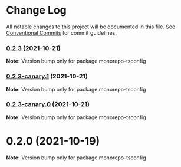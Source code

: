 # Change Log

All notable changes to this project will be documented in this file.
See [Conventional Commits](https://conventionalcommits.org) for commit guidelines.

### [0.2.3](https://github.com/andyjy/emojional-commitment/compare/v0.2.3-canary.2...v0.2.3) (2021-10-21)

**Note:** Version bump only for package monorepo-tsconfig

### [0.2.3-canary.1](https://github.com/andyjy/emojinal-commitment/compare/v0.2.3-canary.0...v0.2.3-canary.1) (2021-10-21)

**Note:** Version bump only for package monorepo-tsconfig

### [0.2.3-canary.0](https://github.com/andyjy/emojinal-commitment/compare/v0.2.2...v0.2.3-canary.0) (2021-10-21)

**Note:** Version bump only for package monorepo-tsconfig

# 0.2.0 (2021-10-19)

**Note:** Version bump only for package monorepo-tsconfig
